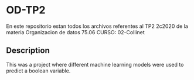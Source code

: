 # OD-TP2
En este repositorio estan todos los archivos referentes al TP2 2c2020 de la materia Organizacion de datos 75.06 CURSO: 02-Collinet

## Description

This was a project where different machine learning models were used to predict a boolean variable.
